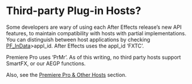 <a id="intro-third-party-plug-in-hosts"></a>

# Third-party Plug-in Hosts?

Some developers are wary of using each After Effects release’s new API features, to maintain compatibility with hosts with partial implementations. You can distinguish between host applications by checking [PF_InData](../effect-basics/PF_InData.md#effect-basics-pf-indata)>appl_id. After Effects uses the appl_id ‘FXTC’.

Premiere Pro uses ‘PrMr’. As of this writing, no third party hosts support SmartFX, or our AEGP functions.

Also, see the [Premiere Pro & Other Hosts](../ppro/ppro.md#ppro-ppro) section.
